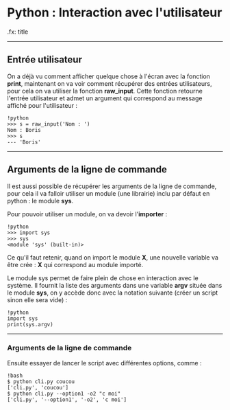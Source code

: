 # Python : Interaction avec l'utilisateur

.fx: title

---

## Entrée utilisateur

On a déjà vu comment afficher quelque chose à l'écran avec la fonction **print**, maintenant on va voir comment récupérer des entrées utilisateurs, pour cela on va utiliser la fonction **raw_input**. Cette fonction retourne l'entrée utilisateur et admet un argument qui correspond au message affiché pour l'utilisateur :

    !python
    >>> s = raw_input('Nom : ')
    Nom : Boris
    >>> s
    --- 'Boris'

---

## Arguments de la ligne de commande

Il est aussi possible de récupérer les arguments de la ligne de commande, pour cela il va falloir utiliser un module (une librairie) inclu par défaut en python : le module **sys**.

Pour pouvoir utiliser un module, on va devoir l'**importer** :

    !python
    >>> import sys
    >>> sys
    <module 'sys' (built-in)>
    
Ce qu'il faut retenir, quand on import le module **X**, une nouvelle variable va être crée : **X** qui correspond au module importé.

Le module sys permet de faire plein de chose en interaction avec le système. Il fournit la liste des arguments dans une variable **argv** située dans le module **sys**, on y accède donc avec la notation suivante (créer un script sinon elle sera vide) :

    !python
    import sys
    print(sys.argv)

---

### Arguments de la ligne de commande

Ensuite essayer de lancer le script avec différentes options, comme :

    !bash
    $ python cli.py coucou
    ['cli.py', 'coucou']
    $ python cli.py --option1 -o2 "c moi"
    ['cli.py', '--option1', '-o2', 'c moi']